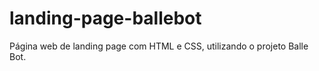 # landing-page-ballebot
 Página web de landing page  com HTML e CSS, utilizando o projeto Balle Bot.
